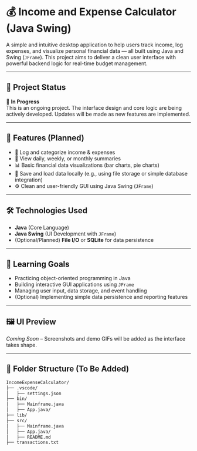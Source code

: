 # 💰 Income and Expense Calculator (Java Swing)

A simple and intuitive desktop application to help users track income, log expenses, and visualize personal financial data — all built using Java and Swing (`JFrame`). This project aims to deliver a clean user interface with powerful backend logic for real-time budget management.

---

## 🚧 Project Status

🔧 **In Progress**  
This is an ongoing project. The interface design and core logic are being actively developed. Updates will be made as new features are implemented.

---

## 🎯 Features (Planned)

- 🧾 Log and categorize income & expenses  
- 📅 View daily, weekly, or monthly summaries  
- 📊 Basic financial data visualizations (bar charts, pie charts)  
- 💾 Save and load data locally (e.g., using file storage or simple database integration)  
- ⚙️ Clean and user-friendly GUI using Java Swing (`JFrame`)

---

## 🛠️ Technologies Used

- **Java** (Core Language)
- **Java Swing** (UI Development with `JFrame`)
- (Optional/Planned) **File I/O** or **SQLite** for data persistence

---

## 🧠 Learning Goals

- Practicing object-oriented programming in Java  
- Building interactive GUI applications using `JFrame`  
- Managing user input, data storage, and event handling  
- (Optional) Implementing simple data persistence and reporting features

---

## 🖼️ UI Preview

*Coming Soon* – Screenshots and demo GIFs will be added as the interface takes shape.

---

## 📂 Folder Structure (To Be Added)

```bash
IncomeExpenseCalculator/
├── .vscode/
│   ├── settings.json
├── bin/
│   ├── Mainframe.java
│   ├── App.java/
├── lib/
├── src/
│   ├── Mainframe.java
│   ├── App.java/
│   ├── README.md
├── transactions.txt
